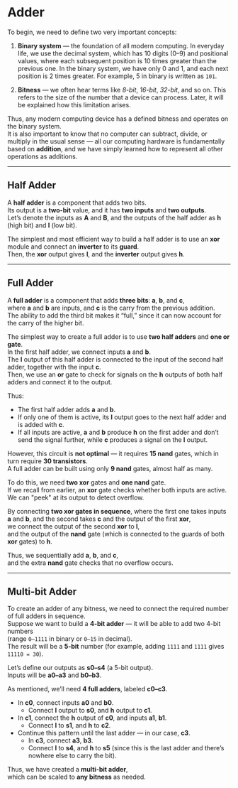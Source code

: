 # Adder

To begin, we need to define two very important concepts:

1. **Binary system** — the foundation of all modern computing. In everyday life, we use the decimal system, which has 10 digits (0–9) and positional values, where each subsequent position is 10 times greater than the previous one. In the binary system, we have only 0 and 1, and each next position is 2 times greater. For example, 5 in binary is written as `101`.

2. **Bitness** — we often hear terms like *8-bit*, *16-bit*, *32-bit*, and so on. This refers to the size of the number that a device can process. Later, it will be explained how this limitation arises.

Thus, any modern computing device has a defined bitness and operates on the binary system.  
It is also important to know that no computer can subtract, divide, or multiply in the usual sense — all our computing hardware is fundamentally based on **addition**, and we have simply learned how to represent all other operations as additions.

---

## Half Adder

A **half adder** is a component that adds two bits.  
Its output is a **two-bit** value, and it has **two inputs** and **two outputs**.  
Let’s denote the inputs as **A** and **B**, and the outputs of the half adder as **h** (high bit) and **l** (low bit).

The simplest and most efficient way to build a half adder is to use an **xor** module and connect an **inverter** to its **guard**.  
Then, the **xor** output gives **l**, and the **inverter** output gives **h**.

---

## Full Adder

A **full adder** is a component that adds **three bits**: **a**, **b**, and **c**,  
where **a** and **b** are inputs, and **c** is the carry from the previous addition.  
The ability to add the third bit makes it “full,” since it can now account for the carry of the higher bit.

The simplest way to create a full adder is to use **two half adders** and **one or gate**.  
In the first half adder, we connect inputs **a** and **b**.  
The **l** output of this half adder is connected to the input of the second half adder, together with the input **c**.  
Then, we use an **or** gate to check for signals on the **h** outputs of both half adders and connect it to the output.  

Thus:
- The first half adder adds **a** and **b**.  
- If only one of them is active, its **l** output goes to the next half adder and is added with **c**.  
- If all inputs are active, **a** and **b** produce **h** on the first adder and don’t send the signal further, while **c** produces a signal on the **l** output.

However, this circuit is **not optimal** — it requires **15 nand** gates, which in turn require **30 transistors**.  
A full adder can be built using only **9 nand** gates, almost half as many.

To do this, we need **two xor** gates and **one nand** gate.  
If we recall from earlier, an **xor** gate checks whether both inputs are active.  
We can "peek" at its output to detect overflow.  

By connecting **two xor gates in sequence**, where the first one takes inputs **a** and **b**, and the second takes **c** and the output of the first **xor**,  
we connect the output of the second **xor** to **l**,  
and the output of the **nand** gate (which is connected to the guards of both **xor** gates) to **h**.  

Thus, we sequentially add **a**, **b**, and **c**,  
and the extra **nand** gate checks that no overflow occurs.

---

## Multi-bit Adder

To create an adder of any bitness, we need to connect the required number of full adders in sequence.  
Suppose we want to build a **4-bit adder** — it will be able to add two 4-bit numbers  
(range `0–1111` in binary or `0–15` in decimal).  
The result will be a **5-bit** number (for example, adding `1111` and `1111` gives `11110 = 30`).  

Let’s define our outputs as **s0–s4** (a 5-bit output).  
Inputs will be **a0–a3** and **b0–b3**.  

As mentioned, we’ll need **4 full adders**, labeled **c0–c3**.

- In **c0**, connect inputs **a0** and **b0**.  
  - Connect **l** output to **s0**, and **h** output to **c1**.  
- In **c1**, connect the **h** output of **c0**, and inputs **a1**, **b1**.  
  - Connect **l** to **s1**, and **h** to **c2**.  
- Continue this pattern until the last adder — in our case, **c3**.  
  - In **c3**, connect **a3**, **b3**.  
  - Connect **l** to **s4**, and **h** to **s5** (since this is the last adder and there’s nowhere else to carry the bit).

Thus, we have created a **multi-bit adder**,  
which can be scaled to **any bitness** as needed.
